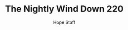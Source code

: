 ---
image: /assets/img/nwd/220_nwd_psalm_120_1_niv.png
title: The Nightly Wind Down 220
categories:
  - The Nightly Wind Down
author: Hope Staff
notes: The Nightly Wind Down 220
embed: >-
  EMBED_GOES_HERE
transcript: >-
  SOME LINES OF TEXT START HERE
---